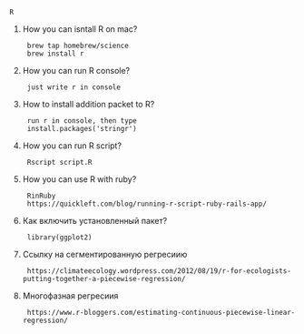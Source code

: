 `R`
1. How you can isntall R on mac?
    
        brew tap homebrew/science
        brew install r
2. How you can run R console?
    
        just write r in console
3. How to install addition packet to R?
        
        run r in console, then type 
        install.packages('stringr')

4. How you can run R script?
    
        Rscript script.R
3. How you can use R with ruby?
   
        RinRuby
        https://quickleft.com/blog/running-r-script-ruby-rails-app/
4. Как включить установленный пакет?
        
        library(ggplot2)
5. Ссылку на сегментированную регресиию

        https://climateecology.wordpress.com/2012/08/19/r-for-ecologists-putting-together-a-piecewise-regression/
6. Многофазная регресиия
    
        https://www.r-bloggers.com/estimating-continuous-piecewise-linear-regression/
